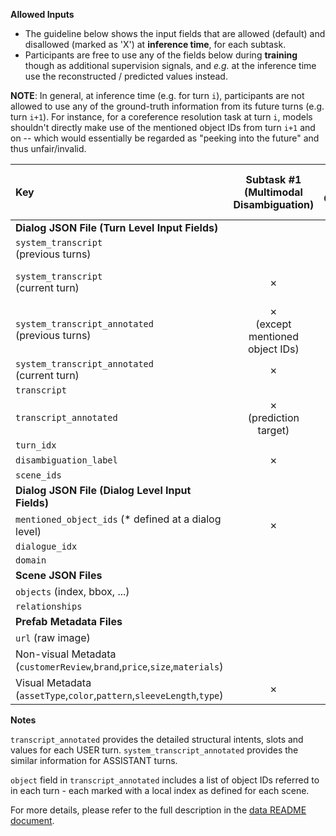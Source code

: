 **Allowed Inputs**

* The guideline below shows the input fields that are allowed (default) and disallowed (marked as 'X') at **inference time**, for each subtask.
* Participants are free to use any of the fields below during **training** though as additional supervision signals, and *e.g.* at the inference time use the reconstructed / predicted values instead.

**NOTE**: In general, at inference time (e.g. for turn `i`), participants are not allowed to use any of the ground-truth information from its future turns (e.g. turn `i+1`). For instance, for a coreference resolution task at turn `i`, models shouldn't directly make use of the mentioned object IDs from turn `i+1` and on -- which would essentially be regarded as "peeking into the future" and thus unfair/invalid. 


| Key |  Subtask #1 </br>(Multimodal Disambiguation) | Subtask #2 <br>(Multimodal Coreference Resolution) | Subtask #3 <br> (MM-DST) | Subtask #4 <br> (Response Generation) | 
|:---|:---:|:---:|:---:|:---:|
|**Dialog JSON File (Turn Level Input Fields)**| | | |
|`system_transcript`<br>(previous turns)|  |  |  |
|`system_transcript`<br>(current turn) | ✗ | ✗ | ✗ |  ✗<br>(prediction target) |
|`system_transcript_annotated`<br>(previous turns)| ✗<br>(except mentioned object IDs) | ✗<br>(except mentioned object IDs) | ✗<br>(except mentioned object IDs) | ✗ |
|`system_transcript_annotated`<br>(current turn)| ✗ | ✗ | ✗ |  |
|`transcript`| | |  |
|`transcript_annotated` | ✗<br>(prediction target) | ✗<br>(prediction target) | ✗<br>(prediction target) | ✗ |
|`turn_idx`| | | |
|`disambiguation_label`| ✗ | ✗ | ✗ | ✗ |
|`scene_ids`|
|**Dialog JSON File (Dialog Level Input Fields)**| | | |
|`mentioned_object_ids` (* defined at a dialog level)| ✗ | ✗ | ✗ | ✗ |
| `dialogue_idx` | 
|  `domain` | 
|**Scene JSON Files**| | | |
|`objects` (index, bbox, ...)| | | |
|`relationships`| | | |
|**Prefab Metadata Files**| | | |
|`url` (raw image)| | | |
|Non-visual Metadata<br>(`customerReview`,`brand`,`price`,`size`,`materials`)|  
|Visual Metadata<br>(`assetType`,`color`,`pattern`,`sleeveLength`,`type`) | ✗ | ✗ | ✗ | ✗ |

**Notes**

`transcript_annotated` provides the detailed structural intents, slots and values for each USER turn. `system_transcript_annotated` provides the similar information for ASSISTANT turns.

`object` field in `transcript_annotated` includes a list of object IDs referred to in each turn - each marked with a local index as defined for each scene.

For more details, please refer to the full description in the [data README document](https://github.com/facebookresearch/simmc2/tree/master/data).
